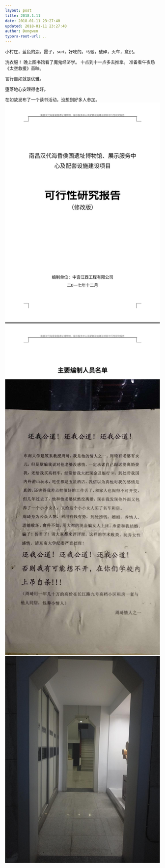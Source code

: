 ```yaml
---
layout: post
title: 2018.1.11
date: 2018-01-11 23:27:40
updated: 2018-01-11 23:27:40
author: Dongwen
typora-root-url: ..
---
```




小村庄，蓝色的湖。霞子，suri，好吃的。马驰，破碎，火车，意识。

洗衣服！
晚上图书馆看了魔鬼经济学。
十点到十一点多去推拿。
准备看午夜场《太空救援》首映。

言行自如就是优雅。

堕落地心安理得也好。

在如故发布了一个读书活动，没想到好多人参加。   ![](/img/in-post/x47885159.jpg)
![](/img/in-post/x47885158.jpg)
![](/img/in-post/x47885160.jpg)

